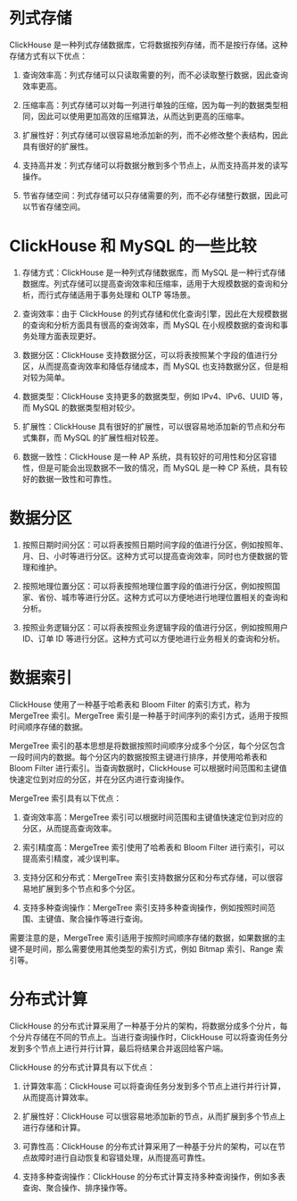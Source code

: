 # 列式存储
ClickHouse 是一种列式存储数据库，它将数据按列存储，而不是按行存储。这种存储方式有以下优点：

1. 查询效率高：列式存储可以只读取需要的列，而不必读取整行数据，因此查询效率更高。

2. 压缩率高：列式存储可以对每一列进行单独的压缩，因为每一列的数据类型相同，因此可以使用更加高效的压缩算法，从而达到更高的压缩率。

3. 扩展性好：列式存储可以很容易地添加新的列，而不必修改整个表结构，因此具有很好的扩展性。

4. 支持高并发：列式存储可以将数据分散到多个节点上，从而支持高并发的读写操作。

5. 节省存储空间：列式存储可以只存储需要的列，而不必存储整行数据，因此可以节省存储空间。

# ClickHouse 和 MySQL 的一些比较

1. 存储方式：ClickHouse 是一种列式存储数据库，而 MySQL 是一种行式存储数据库。列式存储可以提高查询效率和压缩率，适用于大规模数据的查询和分析，而行式存储适用于事务处理和 OLTP 等场景。

2. 查询效率：由于 ClickHouse 的列式存储和优化查询引擎，因此在大规模数据的查询和分析方面具有很高的查询效率，而 MySQL 在小规模数据的查询和事务处理方面表现更好。

3. 数据分区：ClickHouse 支持数据分区，可以将表按照某个字段的值进行分区，从而提高查询效率和降低存储成本，而 MySQL 也支持数据分区，但是相对较为简单。

4. 数据类型：ClickHouse 支持更多的数据类型，例如 IPv4、IPv6、UUID 等，而 MySQL 的数据类型相对较少。

5. 扩展性：ClickHouse 具有很好的扩展性，可以很容易地添加新的节点和分布式集群，而 MySQL 的扩展性相对较差。

6. 数据一致性：ClickHouse 是一种 AP 系统，具有较好的可用性和分区容错性，但是可能会出现数据不一致的情况，而 MySQL 是一种 CP 系统，具有较好的数据一致性和可靠性。

# 数据分区
1. 按照日期时间分区：可以将表按照日期时间字段的值进行分区，例如按照年、月、日、小时等进行分区。这种方式可以提高查询效率，同时也方便数据的管理和维护。

2. 按照地理位置分区：可以将表按照地理位置字段的值进行分区，例如按照国家、省份、城市等进行分区。这种方式可以方便地进行地理位置相关的查询和分析。

3. 按照业务逻辑分区：可以将表按照业务逻辑字段的值进行分区，例如按照用户 ID、订单 ID 等进行分区。这种方式可以方便地进行业务相关的查询和分析。

# 数据索引
ClickHouse 使用了一种基于哈希表和 Bloom Filter 的索引方式，称为 MergeTree 索引。MergeTree 索引是一种基于时间序列的索引方式，适用于按照时间顺序存储的数据。

MergeTree 索引的基本思想是将数据按照时间顺序分成多个分区，每个分区包含一段时间内的数据。每个分区内的数据按照主键进行排序，并使用哈希表和 Bloom Filter 进行索引。当查询数据时，ClickHouse 可以根据时间范围和主键值快速定位到对应的分区，并在分区内进行查询操作。

MergeTree 索引具有以下优点：

1. 查询效率高：MergeTree 索引可以根据时间范围和主键值快速定位到对应的分区，从而提高查询效率。

2. 索引精度高：MergeTree 索引使用了哈希表和 Bloom Filter 进行索引，可以提高索引精度，减少误判率。

3. 支持分区和分布式：MergeTree 索引支持数据分区和分布式存储，可以很容易地扩展到多个节点和多个分区。

4. 支持多种查询操作：MergeTree 索引支持多种查询操作，例如按照时间范围、主键值、聚合操作等进行查询。

需要注意的是，MergeTree 索引适用于按照时间顺序存储的数据，如果数据的主键不是时间，那么需要使用其他类型的索引方式，例如 Bitmap 索引、Range 索引等。


# 分布式计算
ClickHouse 的分布式计算采用了一种基于分片的架构，将数据分成多个分片，每个分片存储在不同的节点上。当进行查询操作时，ClickHouse 可以将查询任务分发到多个节点上进行并行计算，最后将结果合并返回给客户端。

ClickHouse 的分布式计算具有以下优点：

1. 计算效率高：ClickHouse 可以将查询任务分发到多个节点上进行并行计算，从而提高计算效率。

2. 扩展性好：ClickHouse 可以很容易地添加新的节点，从而扩展到多个节点上进行存储和计算。

3. 可靠性高：ClickHouse 的分布式计算采用了一种基于分片的架构，可以在节点故障时进行自动恢复和容错处理，从而提高可靠性。

4. 支持多种查询操作：ClickHouse 的分布式计算支持多种查询操作，例如多表查询、聚合操作、排序操作等。